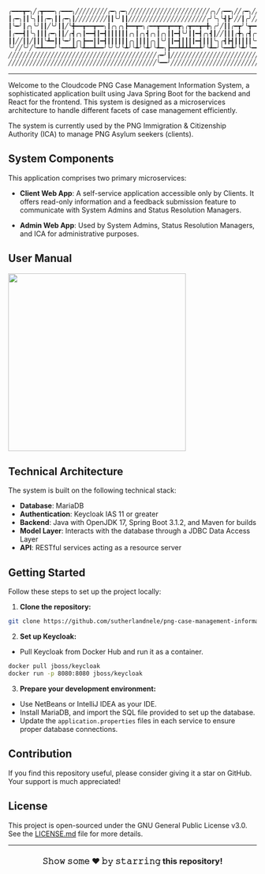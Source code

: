 ```diff
╭━━━┳━╮╱╭┳━━━╮╭━━━╮╱╱╱╱╱╱╱╱╱╭━╮╭━╮╱╱╱╱╱╱╱╱╱╱╱╱╱╱╱╱╱╱╱╱╱╱╱╭╮╱╭━━╮╱╱╭━╮╱╱╱╱╱╱╱╱╱╱╭╮╱╱╱╱╱╱╱╱╭━━━╮╱╱╱╱╱╱╭╮
┃╭━╮┃┃╰╮┃┃╭━╮┃┃╭━╮┃╱╱╱╱╱╱╱╱╱┃┃╰╯┃┃╱╱╱╱╱╱╱╱╱╱╱╱╱╱╱╱╱╱╱╱╱╱╭╯╰╮╰┫┣╯╱╱┃╭╯╱╱╱╱╱╱╱╱╱╭╯╰╮╱╱╱╱╱╱╱┃╭━╮┃╱╱╱╱╱╭╯╰╮
┃╰━╯┃╭╮╰╯┃┃╱╰╯┃┃╱╰╋━━┳━━┳━━╮┃╭╮╭╮┣━━┳━╮╭━━┳━━┳━━┳╮╭┳━━┳━╋╮╭╯╱┃┃╭━┳╯╰┳━━┳━┳╮╭┳━┻╮╭╋┳━━┳━╮╱┃╰━━┳╮╱╭┳━┻╮╭╋━━┳╮╭╮
┃╭━━┫┃╰╮┃┃┃╭━╮┃┃╱╭┫╭╮┃━━┫┃━┫┃┃┃┃┃┃╭╮┃╭╮┫╭╮┃╭╮┃┃━┫╰╯┃┃━┫╭╮┫┃╱╱┃┃┃╭╋╮╭┫╭╮┃╭┫╰╯┃╭╮┃┃┣┫╭╮┃╭╮╮╰━━╮┃┃╱┃┃━━┫┃┃┃━┫╰╯┃
┃┃╱╱┃┃╱┃┃┃╰┻━┃┃╰━╯┃╭╮┣━━┃┃━┫┃┃┃┃┃┃╭╮┃┃┃┃╭╮┃╰╯┃┃━┫┃┃┃┃━┫┃┃┃╰╮╭┫┣┫┃┃┃┃┃╰╯┃┃┃┃┃┃╭╮┃╰┫┃╰╯┃┃┃┃┃╰━╯┃╰━╯┣━━┃╰┫┃━┫┃┃┃
╰╯╱╱╰╯╱╰━┻━━━╯╰━━━┻╯╰┻━━┻━━╯╰╯╰╯╰┻╯╰┻╯╰┻╯╰┻━╮┣━━┻┻┻┻━━┻╯╰┻━╯╰━━┻╯╰┻╯╰━━┻╯╰┻┻┻╯╰┻━┻┻━━┻╯╰╯╰━━━┻━╮╭┻━━┻━┻━━┻┻┻╯
╱╱╱╱╱╱╱╱╱╱╱╱╱╱╱╱╱╱╱╱╱╱╱╱╱╱╱╱╱╱╱╱╱╱╱╱╱╱╱╱╱╱╭━╯┃╱╱╱╱╱╱╱╱╱╱╱╱╱╱╱╱╱╱╱╱╱╱╱╱╱╱╱╱╱╱╱╱╱╱╱╱╱╱╱╱╱╱╱╱╱╱╱╭━╯┃
╱╱╱╱╱╱╱╱╱╱╱╱╱╱╱╱╱╱╱╱╱╱╱╱╱╱╱╱╱╱╱╱╱╱╱╱╱╱╱╱╱╱╰━━╯╱╱╱╱╱╱╱╱╱╱╱╱╱╱╱╱╱╱╱╱╱╱╱╱╱╱╱╱╱╱╱╱╱╱╱╱╱╱╱╱╱╱╱╱╱╱╱╰━━╯
```
---

Welcome to the Cloudcode PNG Case Management Information System, a sophisticated application built using Java Spring Boot for the backend and React for the frontend. This system is designed as a microservices architecture to handle different facets of case management efficiently.

The system is currently used by the PNG Immigration & Citizenship Authority (ICA) to manage PNG Asylum seekers (clients).

## System Components

This application comprises two primary microservices:

- **Client Web App**: A self-service application accessible only by Clients. It offers read-only information and a feedback submission feature to communicate with System Admins and Status Resolution Managers.

- **Admin Web App**: Used by System Admins, Status Resolution Managers, and ICA for administrative purposes.

## User Manual

<a href="./cloudcode-cmis-documentation/Case%20Management%20Information%20System%20User%20Manual%20-%20V1.0.pdf" target="_blank">
    <img src="https://img.shields.io/badge/-Download%20PDF-red?style=flat&logo=adobe&logoColor=white" style="width: 360px; height: auto;"/>
</a>


## Technical Architecture

The system is built on the following technical stack:

- **Database**: MariaDB
- **Authentication**: Keycloak IAS 11 or greater
- **Backend**: Java with OpenJDK 17, Spring Boot 3.1.2, and Maven for builds
- **Model Layer**: Interacts with the database through a JDBC Data Access Layer
- **API**: RESTful services acting as a resource server

## Getting Started

Follow these steps to set up the project locally:

1. **Clone the repository:**

```bash
git clone https://github.com/sutherlandnele/png-case-management-information-system.git
```
2. **Set up Keycloak:**
   
- Pull Keycloak from Docker Hub and run it as a container.
  
```bash
docker pull jboss/keycloak
docker run -p 8080:8080 jboss/keycloak
```

3. **Prepare your development environment:**
- Use NetBeans or IntelliJ IDEA as your IDE.
- Install MariaDB, and import the SQL file provided to set up the database.
- Update the `application.properties` files in each service to ensure proper database connections.

## Contribution

If you find this repository useful, please consider giving it a star on GitHub. Your support is much appreciated!

## License

This project is open-sourced under the GNU General Public License v3.0. See the [LICENSE.md](LICENSE.md) file for more details.

---

<div align="center">

### 𝚂𝚑𝚘𝚠 𝚜𝚘𝚖𝚎 ❤️ 𝚋𝚢 𝚜𝚝𝚊𝚛𝚛𝚒𝚗𝚐 this repository!

</div>

